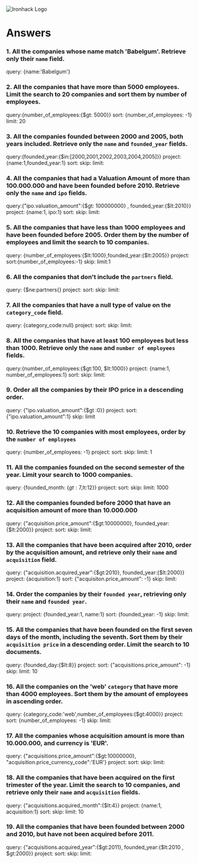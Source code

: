 ![Ironhack Logo](https://i.imgur.com/1QgrNNw.png)

# Answers

### 1. All the companies whose name match 'Babelgum'. Retrieve only their `name` field.

<!-- Your Code Goes Here -->
query: {name:'Babelgum'}

### 2. All the companies that have more than 5000 employees. Limit the search to 20 companies and sort them by **number of employees**.

<!-- Your Code Goes Here -->
query:{number_of_employees:{$gt: 5000}}
sort: {number_of_employees: -1}
limit: 20

### 3. All the companies founded between 2000 and 2005, both years included. Retrieve only the `name` and `founded_year` fields.

<!-- Your Code Goes Here -->
query:{founded_year:{$in:[2000,2001,2002,2003,2004,2005]}}
project:{name:1,founded_year:1}
sort:
skip:
limit:

### 4. All the companies that had a Valuation Amount of more than 100.000.000 and have been founded before 2010. Retrieve only the `name` and `ipo` fields.

<!-- Your Code Goes Here -->
query:{"ipo.valuation_amount":{$gt: 100000000} , founded_year:{$lt:2010}}
project: {name:1, ipo:1}
sort:
skip:
limit:

### 5. All the companies that have less than 1000 employees and have been founded before 2005. Order them by the number of employees and limit the search to 10 companies.

<!-- Your Code Goes Here -->
query: {number_of_employees:{$lt:1000},founded_year:{$lt:2005}}
project:
sort:{number_of_employees:-1}
skip:
limit:1

### 6. All the companies that don't include the `partners` field.

<!-- Your Code Goes Here -->
query: {$ne:partners{}
project:
sort:
skip:
limit:

### 7. All the companies that have a null type of value on the `category_code` field.

<!-- Your Code Goes Here -->
query: {category_code:null}
project:
sort:
skip:
limit:

### 8. All the companies that have at least 100 employees but less than 1000. Retrieve only the `name` and `number of employees` fields.

<!-- Your Code Goes Here -->
query:{number_of_employees:{$gt:100, $lt:1000}}
project: {name:1, number_of_employees:1}
sort:
skip:
limit:

### 9. Order all the companies by their IPO price in a descending order.

<!-- Your Code Goes Here -->
query: {"ipo.valuation_amount":{$gt :0}}
project:
sort: {"ipo.valuation_amount":1}
skip:
limit

### 10. Retrieve the 10 companies with most employees, order by the `number of employees`

<!-- Your Code Goes Here -->
query: {number_of_employees: -1}
project:
sort:
skip:
limit: 1

### 11. All the companies founded on the second semester of the year. Limit your search to 1000 companies.

<!-- Your Code Goes Here -->
query: {founded_month: {$gt:7,$lt:12}}
project:
sort:
skip:
limit: 1000

### 12. All the companies founded before 2000 that have an acquisition amount of more than 10.000.000

<!-- Your Code Goes Here -->
query: {"acquisition.price_amount":{$gt:10000000}, founded_year:{$lt:2000}}
project:
sort:
skip:
limit:

### 13. All the companies that have been acquired after 2010, order by the acquisition amount, and retrieve only their `name` and `acquisition` field.

<!-- Your Code Goes Here -->
query: {"acquisition.acquired_year":{$gt:2010}, founded_year:{$lt:2000}}
project: {acquisition:1}
sort: {"acquisiton.price_amount": -1}
skip:
limit:

### 14. Order the companies by their `founded year`, retrieving only their `name` and `founded year`.

<!-- Your Code Goes Here -->
query:
project: {founded_year:1, name:1}
sort: {founded_year: -1}
skip:
limit:

### 15. All the companies that have been founded on the first seven days of the month, including the seventh. Sort them by their `acquisition price` in a descending order. Limit the search to 10 documents.

<!-- Your Code Goes Here -->
query: {founded_day:{$lt:8}}
project:
sort: {"acquisitions.price_amount": -1}
skip:
limit: 10

### 16. All the companies on the 'web' `category` that have more than 4000 employees. Sort them by the amount of employees in ascending order.

<!-- Your Code Goes Here -->
query: {category_code:'web',number_of_employees:{$gt:4000}}
project:
sort: {number_of_employees: -1}
skip:
limit:

### 17. All the companies whose acquisition amount is more than 10.000.000, and currency is 'EUR'.

<!-- Your Code Goes Here -->
query: {"acquisitions.price_amount":{$gt:10000000}, "acquisition.price_currency_code":'EUR'}
project:
sort:
skip:
limit:

### 18. All the companies that have been acquired on the first trimester of the year. Limit the search to 10 companies, and retrieve only their `name` and `acquisition` fields.

<!-- Your Code Goes Here -->
query: {"acquisitions.acquired_month":{$lt:4}}
project: {name:1, acquisition:1}
sort:
skip:
limit: 10

### 19. All the companies that have been founded between 2000 and 2010, but have not been acquired before 2011.

<!-- Your Code Goes Here -->
query: {"acquisitions.acquired_year":{$gt:2011}, founded_year:{$lt:2010 , $gt:2000}}
project:
sort:
skip:
limit: